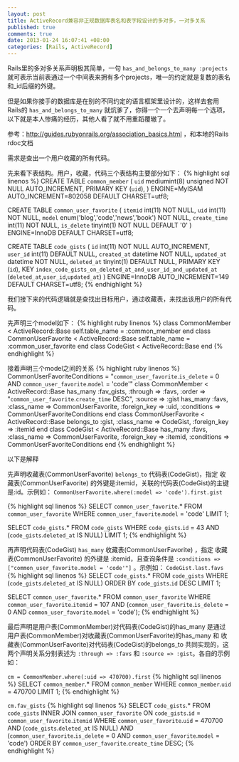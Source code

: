 ```yaml
---
layout: post
title: ActiveRecord兼容非正规数据库表名和表字段设计的多对多，一对多关系
published: true
comments: true
date: 2013-01-24 16:07:41 +08:00
categories: [Rails, ActiveRecord]
---
```


Rails里的多对多关系声明极其简单，一句 `has_and_belongs_to_many :projects` 就可表示当前表通过一个中间表来拥有多个projects，唯一的约定就是复数的表名和_id后缀的外键。

但是如果你接手的数据库是在别的不同约定的语言框架里设计的，这样去套用Rails的 `has_and_belongs_to_many` 就炕爹了，你得一个一个去声明每一个选项，以下就是本人惨痛的经历，其他人看了就不用重蹈覆辙了。

参考：http://guides.rubyonrails.org/association_basics.html ，和本地的Rails rdoc文档

需求是查出一个用户收藏的所有代码。


 先来看下表结构。用户，收藏，代码三个表结构主要部分如下：
{% highlight sql linenos %}
CREATE TABLE `common_member` (
  `uid` mediumint(8) unsigned NOT NULL AUTO_INCREMENT,
  PRIMARY KEY (`uid`),
) ENGINE=MyISAM AUTO_INCREMENT=802058 DEFAULT CHARSET=utf8;

CREATE TABLE `common_user_favorite` (
  `itemid` int(11) NOT NULL,
  `uid` int(11) NOT NULL,
  `model` enum('blog','code','news','book') NOT NULL,
  `create_time` int(11) NOT NULL,
  `is_delete` tinyint(1) NOT NULL DEFAULT '0'
) ENGINE=InnoDB DEFAULT CHARSET=utf8;

CREATE TABLE `code_gists` (
  `id` int(11) NOT NULL AUTO_INCREMENT,
  `user_id` int(11) DEFAULT NULL,
  `created_at` datetime NOT NULL,
  `updated_at` datetime NOT NULL,
  `deleted_at` tinyint(1) DEFAULT NULL,
  PRIMARY KEY (`id`),
  KEY `index_code_gists_on_deleted_at_and_user_id_and_updated_at` (`deleted_at`,`user_id`,`updated_at`)
) ENGINE=InnoDB AUTO_INCREMENT=149 DEFAULT CHARSET=utf8;
{% endhighlight %}

我们接下来的代码逻辑就是查找出目标用户，通过收藏表，来找出该用户的所有代码。

先声明三个model如下：
{% highlight ruby linenos %}
class CommonMember < ActiveRecord::Base
  self.table_name = :common_member
end
class CommonUserFavorite < ActiveRecord::Base
  self.table_name = :common_user_favorite
end
class CodeGist < ActiveRecord::Base
end
{% endhighlight %}

接着声明三个model之间的关系
{% highlight ruby linenos %}
CommonUserFavoriteConditions = "`common_user_favorite`.`is_delete` = 0 AND `common_user_favorite`.`model` = 'code'"
class CommonMember < ActiveRecord::Base
  has_many :fav_gists, :through => :favs, :order => "`common_user_favorite`.`create_time` DESC", :source => :gist
  has_many :favs, :class_name => CommonUserFavorite, :foreign_key => :uid, :conditions => CommonUserFavoriteConditions
end
class CommonUserFavorite < ActiveRecord::Base
  belongs_to :gist, :class_name => CodeGist, :foreign_key => :itemid
end
class CodeGist < ActiveRecord::Base
  has_many :favs, :class_name => CommonUserFavorite, :foreign_key => :itemid, :conditions => CommonUserFavoriteConditions
end
{% endhighlight %}

以下是解释

先声明收藏表(CommonUserFavorite) `belongs_to` 代码表(CodeGist)，指定 收藏表(CommonUserFavorite)  的外键是:itemid，关联的代码表(CodeGist)的主键是:id。示例如：
`CommonUserFavorite.where(:model => 'code').first.gist`

{% highlight sql linenos %}
SELECT `common_user_favorite`.*
        FROM `common_user_favorite`
        WHERE `common_user_favorite`.`model` = 'code'
        LIMIT 1;

SELECT `code_gists`.*
        FROM `code_gists`
        WHERE `code_gists`.`id` = 43 AND (`code_gists`.`deleted_at` IS NULL)
        LIMIT 1;
{% endhighlight %}

再声明代码表(CodeGist) `has_many` 收藏表(CommonUserFavorite) ，指定 收藏表(CommonUserFavorite)  的外键是 :itemid，且查询条件是 `:conditions => ["common_user_favorite.model = 'code'"]` 。示例如： `CodeGist.last.favs`
{% highlight sql linenos %}
SELECT `code_gists`.*
        FROM `code_gists`
        WHERE (`code_gists`.`deleted_at` IS NULL)
        ORDER BY `code_gists`.`id` DESC
        LIMIT 1;

SELECT `common_user_favorite`.*
        FROM `common_user_favorite`
        WHERE `common_user_favorite`.`itemid` = 107
                AND (`common_user_favorite`.`is_delete` = 0
                AND `common_user_favorite`.`model` = 'code');
{% endhighlight %}

最后声明是用户表(CommonMember)对代码表(CodeGist)的has_many 是通过 用户表(CommonMember)对收藏表(CommonUserFavorite)的has_many 和 收藏表(CommonUserFavorite)对代码表(CodeGist)的belongs_to 共同实现的，这两个声明关系分别表述为  `:through => :favs` 和  `:source => :gist`。各自的示例如： 

`cm = CommonMember.where(:uid => 470700).first`
{% highlight sql linenos %}
SELECT `common_member`.*
        FROM `common_member`
        WHERE `common_member`.`uid` = 470700
        LIMIT 1;
{% endhighlight %}

`cm.fav_gists`
{% highlight sql linenos %}
SELECT `code_gists`.*
        FROM `code_gists`
        INNER JOIN `common_user_favorite`
              ON `code_gists`.`id` = `common_user_favorite`.`itemid`
        WHERE `common_user_favorite`.`uid` = 470700
              AND (`code_gists`.`deleted_at` IS NULL)
              AND (`common_user_favorite`.`is_delete` = 0
              AND `common_user_favorite`.`model` = 'code')
        ORDER BY `common_user_favorite`.`create_time` DESC;
{% endhighlight %}
